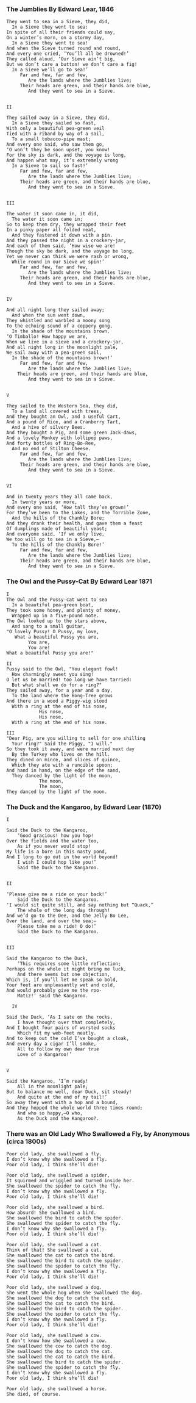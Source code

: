 ### The Jumblies By Edward Lear, 1846


    They went to sea in a Sieve, they did,
      In a Sieve they went to sea:
    In spite of all their friends could say,
    On a winter’s morn, on a stormy day,
      In a Sieve they went to sea!
    And when the Sieve turned round and round,
    And every one cried, ‘You’ll all be drowned!’
    They called aloud, ‘Our Sieve ain’t big,
    But we don’t care a button! we don’t care a fig!
      In a Sieve we’ll go to sea!’
         Far and few, far and few,
            Are the lands where the Jumblies live;
         Their heads are green, and their hands are blue,
            And they went to sea in a Sieve.


    II

    They sailed away in a Sieve, they did,
      In a Sieve they sailed so fast,
    With only a beautiful pea-green veil
    Tied with a riband by way of a sail,
      To a small tobacco-pipe mast;
    And every one said, who saw them go,
    ‘O won’t they be soon upset, you know!
    For the sky is dark, and the voyage is long,
    And happen what may, it’s extremely wrong
      In a Sieve to sail so fast!’
         Far and few, far and few,
            Are the lands where the Jumblies live;
         Their heads are green, and their hands are blue,
            And they went to sea in a Sieve.


    III

    The water it soon came in, it did,
      The water it soon came in;
    So to keep them dry, they wrapped their feet
    In a pinky paper all folded neat,
      And they fastened it down with a pin.
    And they passed the night in a crockery-jar,
    And each of them said, ‘How wise we are!
    Though the sky be dark, and the voyage be long,
    Yet we never can think we were rash or wrong,
      While round in our Sieve we spin!’
         Far and few, far and few,
            Are the lands where the Jumblies live;
         Their heads are green, and their hands are blue,
            And they went to sea in a Sieve.


    IV

    And all night long they sailed away;
      And when the sun went down,
    They whistled and warbled a moony song
    To the echoing sound of a coppery gong,
      In the shade of the mountains brown.
    ‘O Timballo! How happy we are,
    When we live in a sieve and a crockery-jar,
    And all night long in the moonlight pale,
    We sail away with a pea-green sail,
      In the shade of the mountains brown!’
         Far and few, far and few,
            Are the lands where the Jumblies live;
        Their heads are green, and their hands are blue,
            And they went to sea in a Sieve.


    V

    They sailed to the Western Sea, they did,
      To a land all covered with trees,
    And they bought an Owl, and a useful Cart,
    And a pound of Rice, and a Cranberry Tart,
      And a hive of silvery Bees.
    And they bought a Pig, and some green Jack-daws,
    And a lovely Monkey with lollipop paws,
    And forty bottles of Ring-Bo-Ree,
      And no end of Stilton Cheese.
         Far and few, far and few,
            Are the lands where the Jumblies live;
         Their heads are green, and their hands are blue,
            And they went to sea in a Sieve.


    VI

    And in twenty years they all came back,
      In twenty years or more,
    And every one said, ‘How tall they’ve grown!’
    For they’ve been to the Lakes, and the Torrible Zone,
      And the hills of the Chankly Bore;
    And they drank their health, and gave them a feast
    Of dumplings made of beautiful yeast;
    And everyone said, ‘If we only live,
    We too will go to sea in a Sieve,—
      To the hills of the Chankly Bore!’
         Far and few, far and few,
            Are the lands where the Jumblies live;
         Their heads are green, and their hands are blue,
            And they went to sea in a Sieve.



### The Owl and the Pussy-Cat By Edward Lear 1871

    I
    The Owl and the Pussy-cat went to sea
      In a beautiful pea-green boat,
    They took some honey, and plenty of money,
      Wrapped up in a five-pound note.
    The Owl looked up to the stars above,
      And sang to a small guitar,
    "O lovely Pussy! O Pussy, my love,
       What a beautiful Pussy you are,
            You are,
            You are!
    What a beautiful Pussy you are!"

    II
    Pussy said to the Owl, "You elegant fowl!
      How charmingly sweet you sing!
    O let us be married! too long we have tarried:
      But what shall we do for a ring?"
    They sailed away, for a year and a day,
      To the land where the Bong-Tree grows
    And there in a wood a Piggy-wig stood
      With a ring at the end of his nose,
                His nose,
                His nose,
      With a ring at the end of his nose.

    III
    "Dear Pig, are you willing to sell for one shilling
      Your ring?" Said the Piggy, "I will."
    So they took it away, and were married next day
      By the Turkey who lives on the hill.
    They dined on mince, and slices of quince,
      Which they ate with a runcible spoon;
    And hand in hand, on the edge of the sand,
      They danced by the light of the moon,
                The moon,
                The moon,
    They danced by the light of the moon.


### The Duck and the Kangaroo, by Edward Lear (1870)

    I

    Said the Duck to the Kangaroo,
        ‘Good gracious! how you hop!
    Over the fields and the water too,
        As if you never would stop!
    My life is a bore in this nasty pond,
    And I long to go out in the world beyond!
        I wish I could hop like you!’
        Said the Duck to the Kangaroo.


    II

    ‘Please give me a ride on your back!’
        Said the Duck to the Kangaroo.
    ‘I would sit quite still, and say nothing but “Quack,”
        The whole of the long day through!
    And we’d go to the Dee, and the Jelly Bo Lee,
    Over the land, and over the sea;—
        Please take me a ride! O do!’
        Said the Duck to the Kangaroo.


    III

    Said the Kangaroo to the Duck,
        ‘This requires some little reflection;
    Perhaps on the whole it might bring me luck,
        And there seems but one objection,
    Which is, if you’ll let me speak so bold,
    Your feet are unpleasantly wet and cold,
    And would probably give me the roo-
        Matiz!’ said the Kangaroo.

      IV

    Said the Duck, ‘As I sate on the rocks,
        I have thought over that completely,
    And I bought four pairs of worsted socks
        Which fit my web-feet neatly.
    And to keep out the cold I’ve bought a cloak,
    And every day a cigar I’ll smoke,
        All to follow my own dear true
        Love of a Kangaroo!’


    V

    Said the Kangaroo, ‘I’m ready!
        All in the moonlight pale;
    But to balance me well, dear Duck, sit steady!
        And quite at the end of my tail!’
    So away they went with a hop and a bound,
    And they hopped the whole world three times round;
        And who so happy,—O who,
        As the Duck and the Kangaroo?.



### There was an Old Lady Who Swallowed a Fly, by Anonymous (circa 1800s)

    Poor old lady, she swallowed a fly.
    I don’t know why she swallowed a fly.
    Poor old lady, I think she’ll die!

    Poor old lady, she swallowed a spider,
    It squirmed and wriggled and turned inside her.
    She swallowed the spider to catch the fly.
    I don’t know why she swallowed a fly.
    Poor old lady, I think she’ll die!

    Poor old lady, she swallowed a bird.
    How absurd! She swallowed a bird.
    She swallowed the bird to catch the spider.
    She swallowed the spider to catch the fly.
    I don’t know why she swallowed a fly.
    Poor old lady, I think she’ll die!

    Poor old lady, she swallowed a cat.
    Think of that! She swallowed a cat.
    She swallowed the cat to catch the bird.
    She swallowed the bird to catch the spider.
    She swallowed the spider to catch the fly.
    I don’t know why she swallowed a fly.
    Poor old lady, I think she’ll die!

    Poor old lady, she swallowed a dog.
    She went the whole hog when she swallowed the dog.
    She swallowed the dog to catch the cat.
    She swallowed the cat to catch the bird.
    She swallowed the bird to catch the spider.
    She swallowed the spider to catch the fly.
    I don’t know why she swallowed a fly.
    Poor old lady, I think she’ll die!

    Poor old lady, she swallowed a cow.
    I don’t know how she swallowed a cow.
    She swallowed the cow to catch the dog.
    She swallowed the dog to catch the cat.
    She swallowed the cat to catch the bird.
    She swallowed the bird to catch the spider.
    She swallowed the spider to catch the fly.
    I don’t know why she swallowed a fly.
    Poor old lady, I think she’ll die!

    Poor old lady, she swallowed a horse.
    She died, of course.

